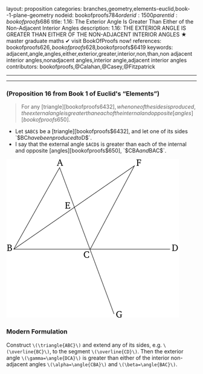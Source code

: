 layout: proposition
categories: branches,geometry,elements-euclid,book--1-plane-geometry
nodeid: bookofproofs$784
orderid: 1500
parentid: bookofproofs$686
title: 1.16: The Exterior Angle Is Greater Than Either of the Non-Adjacent Interior Angles
description: 1.16: THE EXTERIOR ANGLE IS GREATER THAN EITHER OF THE NON-ADJACENT INTERIOR ANGLES &#9733; master graduate maths &#10004; visit BookOfProofs now!
references: bookofproofs$626,bookofproofs$628,bookofproofs$6419
keywords: adjacent,angle,angles,either,exterior,greater,interior,non,than,non adjacent interior angles,nonadjacent angles,interior angle,adjacent interior angles
contributors: bookofproofs,@Calahan,@Casey,@Fitzpatrick

---


---

### (Proposition 16 from Book 1 of Euclid's “Elements”)

> For any [triangle][bookofproofs$6432], when one of the sides is produced, the external angle is greater than each of the internal and opposite [angles][bookofproofs$650].

* Let `$ABC$` be a [triangle][bookofproofs$6432], and let one of its sides `$BC$` have been produced to `$D$`.
* I say that the external angle `$ACD$` is greater than each of the internal and opposite [angles][bookofproofs$650], `$CBA$` and `$BAC$`.


![fig16e](https://github.com/bookofproofs/bookofproofs.github.io/blob/main/_sources/_assets/images/euclid/Book01/fig16e.png?raw=true)


### Modern Formulation

Construct `\(\triangle{ABC}\)` and extend any of its sides, e.g. `\(\overline{BC}\)`, to the segment `\(\overline{CD}\)`. Then the exterior angle `\(\gamma=\angle{DCA}\)` is greater than either of the interior non-adjacent angles `\(\alpha=\angle{CBA}\)` and `\(\beta=\angle{BAC}\)`.
